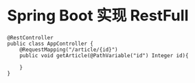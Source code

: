<h1 style="font-size: 2.5em;"> Spring Boot 实现 RestFull</h1>
 


`````
@RestController
public class AppController {
    @RequestMapping("/article/{id}")
    public void getArticle(@PathVariable("id") Integer id){

    }
}
`````